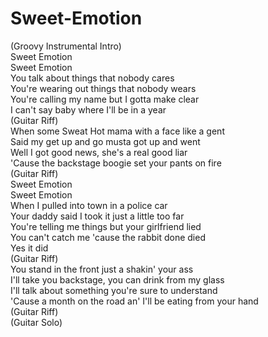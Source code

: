 # Sweet-Emotion

(Groovy Instrumental Intro)  
Sweet Emotion  
Sweet Emotion  
You talk about things that nobody cares  
You're wearing out things that nobody wears  
You're calling my name but I gotta make clear  
I can't say baby where I'll be in a year  
(Guitar Riff)  
When some Sweat Hot mama with a face like a gent  
Said my get up and go musta got up and went  
Well I got good news, she's a real good liar  
'Cause the backstage boogie set your pants on fire  
(Guitar Riff)  
Sweet Emotion  
Sweet Emotion  
When I pulled into town in a police car  
Your daddy said I took it just a little too far  
You're telling me things but your girlfriend lied  
You can't catch me 'cause the rabbit done died  
Yes it did  
(Guitar Riff)  
You stand in the front just a shakin' your ass  
I'll take you backstage, you can drink from my glass  
I'll talk about something you're sure to understand  
'Cause a month on the road an' I'll be eating from your hand  
(Guitar Riff)  
(Guitar Solo)

